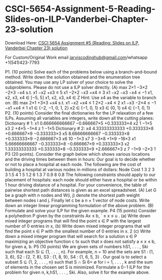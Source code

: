 # CSCI-5654-Assignment-5-Reading-Slides-on-ILP-Vanderbei-Chapter-23-solution

Download Here: [CSCI 5654 Assignment #5 (Reading: Slides on ILP, Vanderbei Chapter 23) solution](https://jarviscodinghub.com/assignment/assignment-5-reading-slides-on-ilp-vanderbei-chapter-23-solution/)

For Custom/Original Work email jarviscodinghub@gmail.com/whatsapp +1(541)423-7793

P1. (10 points) Solve each of the problems below using a branch-and-bound method. Write
down the solution obtained and the enumeration tree obtained. You may use any LP solver of your
choice to solve the subproblems. Please do not use a ILP solver directly.
(A)
max 2×1 −3×2 −2×3 −x4
s.t. x1 −x2 +x3 ≤ 5
x1 −2×2 −x3 +x4 ≤ 3
x1 −x2 −x3 −x4 ≤ −1
x1, x2, x3, x4 ∈ [−5, 5]
x1, x2, x3, x4 ∈ Z
Hint: Use x4 as the variable to branch on.
(B)
max 2×1 +3×3 +x4
s.t. x1 −x2 +x4 ≤ 1
2×2 −x4 ≤ 2
x1 −x3 −2×4 ≤ −1
−x1 +x4 ≤ 1
x1 ∈ {−2, −1, 0, 1, 2}
x2 ∈ {−1, 0, 1}
x3 ∈ {0, 1}
x4 ∈ {−1, 0, 1}
P2. (10 points) Consider the final dictionaries for the LP relaxation of a few ILPs. Assuming all
variables are integers, write down all the cutting planes:
Dictionary # 1:
x1 0.666666666667 −0.666667×5 +0.333333×4
x2 1 −1×5
x3 2 +4×5 −1×4
z 1 −1×5
Dictionary # 2:
x4 4.33333333333 +0.333333×8 +0.666667×9 −0.333333×3
x5 8.66666666667 −0.333333×8 +0.333333×9 −2.666667×3
x6 10 −1×3
x7 3 −3×8 +1×9 −18×3
x1 5.66666666667 −0.333333×8 −0.666667×9 +0.333333×3
x2 1.33333333333 +0.333333×8 −0.333333×9 +2.666667×3
z 7 −1×9 −2×3
1
P3 (20 points). Consider the graph below which shows various locations and the driving times
between them in hours:
Our goal is to decide whether or not to place a hospital at each node. The following are the
cost of building a hospital at various nodes in millions of dollars:
Node Cost
1 3
2 3
3 1.5
4 1
5 1.2
6 1.3
7 0.9
8 0.8
The following constraints should apply to our placement of hospitals: each node should either
have a hospital or be within 1 hour driving distance of a hospital.
For your convenience, the table of pairwise shortest path distances is given as an excel spreadsheet.
(A) Let G be a graph with n nodes and W(i, j) denote the shortest path weight between nodes i
and j. Finally let c be a n × 1 vector of node costs. Write down an integer linear programming
formulation of the above problem.
(B) Formulate and solve your ILP for the given example.
P4 (15 points) Consider a polyhedron P given by the constraints
Ax ≤ b, ` ≤ x ≤ u .
(a) Write down mixed integer programs that will find the point x ∈ P with the largest number of
0 entries in x,
(b) Write down mixed integer programs that will find the point x ∈ P with the smallest number
of 0 entries in x.
2
(c) Write down a mixed integer program that will search for a solution x ∈ P maximizing an
objective function c
tx such that x does not satisfy a ≤ x ≤ b, for given a, b.
P5 (10 points) We are given sets of numbers hS1, . . . , Ski such that each Si ⊆ {1, . . . , n}. For
example, n = 10 and the sets are
S1 : {1, 3, 6}, S2 : {2, 7, 8}, S3 : {1, 8, 9}, S4 : {1, 6, 5, 3} .
Our goal is to select a subset S ⊆ {1, 2, . . . , n} such that S ∩ Si 6= ∅ for i = 1, . . . , k and the
sum of elements in the chosen set S is minimized.
Formulate a 0−1 ILP for the problem for given n, k,hS1, . . . , Ski. Also, solve it for the example
above.


